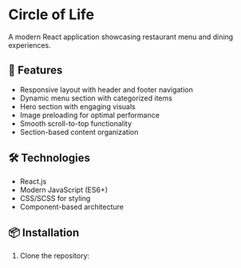 # Circle of Life

A modern React application showcasing restaurant menu and dining experiences.

## 🚀 Features

- Responsive layout with header and footer navigation
- Dynamic menu section with categorized items
- Hero section with engaging visuals
- Image preloading for optimal performance
- Smooth scroll-to-top functionality
- Section-based content organization

## 🛠️ Technologies

- React.js
- Modern JavaScript (ES6+)
- CSS/SCSS for styling
- Component-based architecture

## 📦 Installation

1. Clone the repository: